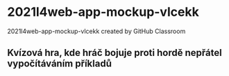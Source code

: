 # 2021l4web-app-mockup-vlcekk
2021l4web-app-mockup-vlcekk created by GitHub Classroom
## Kvízová hra, kde hráč bojuje proti hordě nepřátel vypočítáváním příkladů
